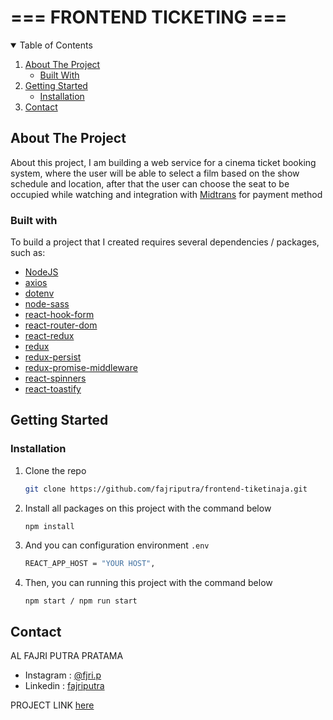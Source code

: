 <!-- TITTLE -->
<h1> === FRONTEND TICKETING === </h1>


<!-- TABLE OF CONTENTS -->
<details open="open">
  <summary>Table of Contents</summary>
  <ol>
    <li>
      <a href="#about-the-project">About The Project</a>
      <ul>
        <li><a href="#built-with">Built With</a></li>
      </ul>
    </li>
    <li>
      <a href="#getting-started">Getting Started</a>
      <ul>
        <li><a href="#installation">Installation</a></li>
      </ul>
    </li>
    <li><a href="#contact">Contact</a></li>
  </ol>
</details>



<!-- ABOUT THE PROJECT -->
## About The Project

About this project, I am building a web service for a cinema ticket booking system, 
where the user will be able to select a film based on the show schedule and location, 
after that the user can choose the seat to be occupied while watching and integration with [Midtrans](https://midtrans.com) for payment method 


### Built with

To build a project that I created requires several dependencies / packages, such as:
* [NodeJS](https://nodejs.org)
* [axios](https://www.npmjs.com/package/axios)
* [dotenv](https://www.npmjs.com/package/dotenv)
* [node-sass](https://www.npmjs.com/package/node-sass)
* [react-hook-form](https://www.npmjs.com/react-hook-form)
* [react-router-dom](https://www.npmjs.com/package/react-router-dom)
* [react-redux](https://www.npmjs.com/package/react-redux)
* [redux](https://www.npmjs.com/package/redux)
* [redux-persist](https://www.npmjs.com/package/redux-persist)
* [redux-promise-middleware](https://www.npmjs.com/package/redux-promise-middleware)
* [react-spinners](https://www.npmjs.com/package/react-spinners)
* [react-toastify](https://www.npmjs.com/package/react-toastify)

## Getting Started

### Installation

1. Clone the repo
   ```sh
   git clone https://github.com/fajriputra/frontend-tiketinaja.git
   ```
2. Install all packages on this project with the command below 
   ```sh
   npm install
   ```
3. And you can configuration environment `.env`
   ```sh
   REACT_APP_HOST = "YOUR HOST",
   ```
5. Then, you can running this project with the command below 
   ```
   npm start / npm run start
   ```
   
<!-- CONTACT -->
## Contact

AL FAJRI PUTRA PRATAMA 
- Instagram : [@fjri.p](https://instagram.com/fjri.p)
- Linkedin : [fajriputra]()

PROJECT LINK [here](https://ticketingapp.netlify.app/)
